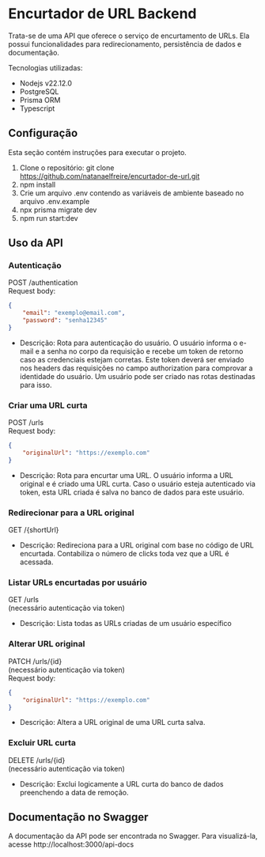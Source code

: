 # Encurtador de URL Backend

Trata-se de uma API que oferece o serviço de encurtamento de URLs. Ela possui funcionalidades para redirecionamento, persistência de dados e documentação.

Tecnologias utilizadas:
- Nodejs v22.12.0
- PostgreSQL
- Prisma ORM
- Typescript

## Configuração

Esta seção contém instruções para executar o projeto.

1. Clone o repositório: git clone https://github.com/natanaelfreire/encurtador-de-url.git
2. npm install
3. Crie um arquivo .env contendo as variáveis de ambiente baseado no arquivo .env.example
4. npx prisma migrate dev
5. npm run start:dev

## Uso da API

### Autenticação
POST /authentication <br/>
Request body:
```json
{
    "email": "exemplo@email.com",
    "password": "senha12345"
}
```

- Descrição: Rota para autenticação do usuário. O usuário informa o e-mail e a senha no corpo da requisição e recebe um token de retorno caso as credenciais estejam corretas. Este token deverá ser enviado nos headers das requisições no campo authorization para comprovar a identidade do usuário. Um usuário pode ser criado nas rotas destinadas para isso.

### Criar uma URL curta
POST /urls <br/>
Request body: 
```json
{
    "originalUrl": "https://exemplo.com"
}
```

- Descrição: Rota para encurtar uma URL. O usuário informa a URL original e é criado uma URL curta. Caso o usuário esteja autenticado via token, esta URL criada é salva no banco de dados para este usuário.

### Redirecionar para a URL original
GET /{shortUrl}

- Descrição: Redireciona para a URL original com base no código de URL encurtada. Contabiliza o número de clicks toda vez que a URL é acessada.

### Listar URLs encurtadas por usuário
GET /urls <br/>
(necessário autenticação via token)

- Descrição: Lista todas as URLs criadas de um usuário específico

### Alterar URL original 
PATCH /urls/{id} <br/>
(necessário autenticação via token) <br/>
Request body: 
```json
{
    "originalUrl": "https://exemplo.com"
}
```

- Descrição: Altera a URL original de uma URL curta salva.

### Excluir URL curta 
DELETE /urls/{id} <br/>
(necessário autenticação via token) <br/>

- Descrição: Exclui logicamente a URL curta do banco de dados preenchendo a data de remoção.

## Documentação no Swagger

A documentação da API pode ser encontrada no Swagger. Para visualizá-la, acesse http://localhost:3000/api-docs

